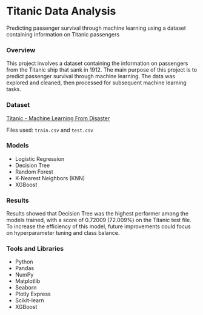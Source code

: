 # Titanic Data Analysis
Predicting passenger survival through machine learning using a dataset containing information on Titanic passengers

### Overview
This project involves a dataset containing the information on passengers from the Titanic ship that sank in 1912. The main purpose of this project is to predict passenger survival through machine learning. The data was explored and cleaned, then processed for subsequent machine learning tasks.

### Dataset
[Titanic - Machine Learning From Disaster](https://www.kaggle.com/competitions/titanic)

Files used: `train.csv` and `test.csv`

### Models
- Logistic Regression  
- Decision Tree  
- Random Forest  
- K-Nearest Neighbors (KNN)  
- XGBoost

### Results
Results showed that Decision Tree was the highest performer among the models trained, with a score of 0.72009 (72.009%) on the Titanic test file. To increase the efficiency of this model, future improvements could focus on hyperparameter tuning and class balance.

### Tools and Libraries
- Python
- Pandas
- NumPy
- Matplotlib
- Seaborn
- Plotly Express
- Scikit-learn
- XGBoost
